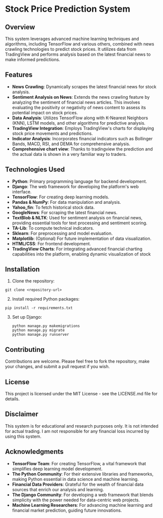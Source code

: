# Stock Price Prediction System

## Overview
This system leverages advanced machine learning techniques and algorithms, including TensorFlow and various others, combined with news crawling technologies to predict stock prices. It utilizes data from TradingView and performs analysis based on the latest financial news to make informed predictions.

## Features
- **News Crawling**: Dynamically scrapes the latest financial news for stock analysis.
- **Sentiment Analysis on News**: Extends the news crawling feature by analyzing the sentiment of financial news articles. This involves evaluating the positivity or negativity of news content to assess its potential impact on stock prices.
- **Data Analysis**: Utilizes TensorFlow along with K-Nearest Neighbors (KNN), LSTM models, and other algorithms for predictive analysis.
- **TradingView Integration**: Employs TradingView's charts for displaying stock price movements and predictions.
- **Indicator Analysis**: Incorporates financial indicators such as Bollinger Bands, MACD, RSI, and DEMA for comprehensive analysis.
- **Comprehensive chart view**: Thanks to tradingview the prediction and the actual data is shown in a very familiar way to traders.

## Technologies Used
- **Python**: Primary programming language for backend development.
- **Django**: The web framework for developing the platform's web interface.
- **TensorFlow**: For creating deep learning models.
- **Pandas & NumPy**: For data manipulation and analysis.
- **Yahoo_fin**: To fetch historical stock data.
- **GoogleNews**: For scraping the latest financial news.
- **TextBlob & NLTK**: Used for sentiment analysis on financial news, providing essential tools for text processing and sentiment scoring.
- **TA-Lib**: To compute technical indicators.
- **Sklearn**: For preprocessing and model evaluation.
- **Matplotlib**: (Optional) For future implementation of data visualization.
- **HTML/CSS**: For frontend development.
- **TradingView Charts**: For integrating advanced financial charting capabilities into the platform, enabling dynamic visualization of stock


## Installation
1. Clone the repository:
```
git clone <repository-url>
```
2. Install required Python packages: 
```
pip install -r requirements.txt
```
3. Set up Django:
   ```
   python manage.py makemigrations
   python manage.py migrate
   python manage.py runserver
   ```

## Contributing
Contributions are welcome. Please feel free to fork the repository, make your changes, and submit a pull request if you wish.

## License
This project is licensed under the MIT License - see the LICENSE.md file for details.

## Disclaimer
This system is for educational and research purposes only. It is not intended for actual trading. I am not responsible for any financial loss incurred by using this system.

## Acknowledgments
- **TensorFlow Team**: For creating TensorFlow, a vital framework that simplifies deep learning model development.
- **The Python Community**: For their extensive libraries and frameworks, making Python essential in data science and machine learning.
- **Financial Data Providers**: Grateful for the wealth of financial data sources that enrich our analysis and learning.
- **The Django Community**: For developing a web framework that blends simplicity with the power needed for data-centric web projects.
- **Machine Learning Researchers**: For advancing machine learning and financial market prediction, guiding future innovations.

